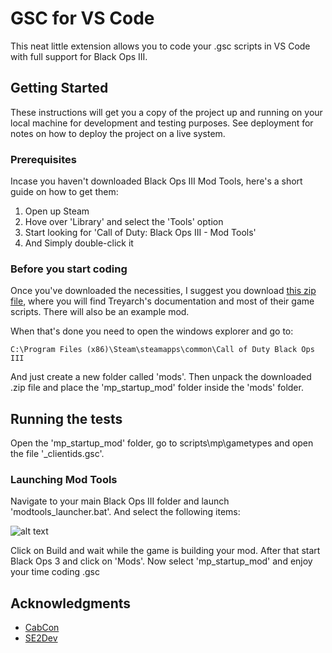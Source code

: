 # GSC for VS Code

This neat little extension allows you to code your .gsc scripts in VS Code with full support for Black Ops III.

## Getting Started

These instructions will get you a copy of the project up and running on your local machine for development and testing purposes. See deployment for notes on how to deploy the project on a live system.

### Prerequisites

Incase you haven't downloaded Black Ops III Mod Tools, here's a short guide on how to get them:
1. Open up Steam
2. Hove over 'Library' and select the 'Tools' option
3. Start looking for 'Call of Duty: Black Ops III - Mod Tools'
4. And Simply double-click it

### Before you start coding

Once you've downloaded the necessities, I suggest you download [this zip file](https://github.com/GodAspire/bo3.gsc/raw/master/Black%20Ops%203.rar "Black Ops III - Doc"), where you will find Treyarch's documentation and most of their game scripts. There will also be an example mod.

When that's done you need to open the windows explorer and go to:

```
C:\Program Files (x86)\Steam\steamapps\common\Call of Duty Black Ops III
```

And just create a new folder called 'mods'. Then unpack the downloaded .zip file and place the 'mp_startup_mod' folder inside the 'mods' folder.

## Running the tests

Open the 'mp_startup_mod' folder, go to scripts\mp\gametypes and open the file '_clientids.gsc'.


### Launching Mod Tools

Navigate to your main Black Ops III folder and launch 'modtools_launcher.bat'. And select the following items:

![alt text](http://image.prntscr.com/image/673fda46aa95485fa635853be1d08287.png "")

Click on Build and wait while the game is building your mod. After that start Black Ops 3 and click on 'Mods'. Now select 'mp_startup_mod' and enjoy your time coding .gsc

## Acknowledgments

* [CabCon](https://cabconmodding.com)
* [SE2Dev](se2dev.com)
